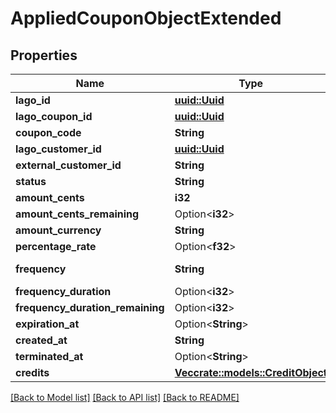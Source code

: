 # AppliedCouponObjectExtended

## Properties

Name | Type | Description | Notes
------------ | ------------- | ------------- | -------------
**lago_id** | [**uuid::Uuid**](uuid::Uuid.md) |  | 
**lago_coupon_id** | [**uuid::Uuid**](uuid::Uuid.md) |  | 
**coupon_code** | **String** |  | 
**lago_customer_id** | [**uuid::Uuid**](uuid::Uuid.md) |  | 
**external_customer_id** | **String** |  | 
**status** | **String** | Status | 
**amount_cents** | **i32** |  | 
**amount_cents_remaining** | Option<**i32**> |  | [optional]
**amount_currency** | **String** |  | 
**percentage_rate** | Option<**f32**> |  | [optional]
**frequency** | **String** | Frequency type | 
**frequency_duration** | Option<**i32**> |  | [optional]
**frequency_duration_remaining** | Option<**i32**> |  | [optional]
**expiration_at** | Option<**String**> |  | [optional]
**created_at** | **String** |  | 
**terminated_at** | Option<**String**> |  | [optional]
**credits** | [**Vec<crate::models::CreditObject>**](CreditObject.md) |  | 

[[Back to Model list]](../README.md#documentation-for-models) [[Back to API list]](../README.md#documentation-for-api-endpoints) [[Back to README]](../README.md)


